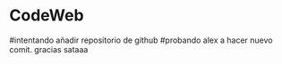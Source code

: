 # CodeWeb
#intentando añadir repositorio de github
#probando alex a hacer nuevo comit. gracias sataaa
